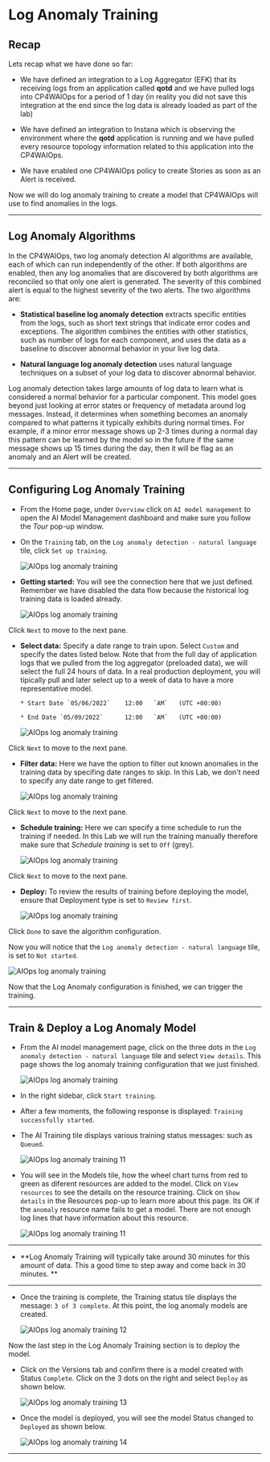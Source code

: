 # Log Anomaly Training



## Recap

Lets recap what we have done so far:

* We have defined an integration to a Log Aggregator (EFK) that its receiving logs from an application called **qotd** and we have pulled logs into CP4WAIOps for a period of 1 day (in reality you did not save this integration at the end since the log data is already loaded as part of the lab)

* We have defined an integration to Instana which is observing the environment where the **qotd** application is running and we have pulled every resource topology information related to this application into the CP4WAIOps.

* We have enabled one CP4WAIOps policy to create Stories as soon as an Alert is received.

Now we will do log anomaly training to create a model that CP4WAIOps will use to find anomalies in the logs.

---

## Log Anomaly Algorithms


In the CP4WAIOps, two log anomaly detection AI algorithms are available, each of which can run independently of the other. If both algorithms are enabled, then any log anomalies that are discovered by both algorithms are reconciled so that only one alert is generated. The severity of this combined alert is equal to the highest severity of the two alerts. The two algorithms are:

* **Statistical baseline log anomaly detection** extracts specific entities from the logs, such as short text strings that indicate error codes and exceptions. The algorithm combines the entities with other statistics, such as number of logs for each component, and uses the data as a baseline to discover abnormal behavior in your live log data.

* **Natural language log anomaly detection** uses natural language techniques on a subset of your log data to discover abnormal behavior.

Log anomaly detection takes large amounts of log data to learn what is considered a normal behavior for a particular component. This model goes beyond just looking at error states or frequency of metadata around log messages. Instead, it determines when something becomes an anomaly compared to what patterns it typically exhibits during normal times. 
For example, if a minor error message shows up 2-3 times during a normal day this pattern can be learned by the model so in the future if the same message shows up 15 times during the day, then it will be flag as an anomaly and an Alert will be created.


---

## Configuring Log Anomaly Training

* From the Home page, under `Overview` click on `AI model management` to open the AI Model Management dashboard and make sure you follow the *Tour* pop-up window.

* On the `Training` tab, on the `Log anomaly detection - natural language` tile, click `Set up training`.

   ![AIOps log anomaly training](./images/aiops-log-anomaly-training-1a.png)

* **Getting started:** You will see the connection here that we just defined. Remember we have disabled the data flow because the historical log training data is loaded already.

   ![AIOps log anomaly training](./images/aiops-log-anomaly-training-1.png)

Click `Next` to move to the next pane.


* **Select data:** Specify a date range to train upon. Select `Custom` and specify the dates listed below. Note that from the full day of application logs that we pulled from the log aggregator (preloaded data), we will select the full 24 hours of data. In a real production deployment, you will tipically pull and later select up to a week of data to have a more representative model. 

      * Start Date `05/06/2022`    12:00   `AM`   (UTC +00:00)

      * End Date `05/09/2022`      12:00   `AM`   (UTC +00:00)

   ![AIOps log anomaly training](./images/aiops-log-anomaly-training-2.png)

Click `Next` to move to the next pane.

* **Filter data:** Here we have the option to filter out known anomalies in the training data by specifing date ranges to skip. In this Lab, we don't need to specify any date range to get filtered. 

   ![AIOps log anomaly training](./images/aiops-log-anomaly-training-3.png)

Click `Next` to move to the next pane.

* **Schedule training:** Here we can specify a time schedule to run the training if needed. In this Lab we will run the training manually therefore make sure that *Schedule training* is set to `Off` (grey).

   ![AIOps log anomaly training](./images/aiops-log-anomaly-training-4.png)

Click `Next` to move to the next pane.

* **Deploy:** To review the results of training before deploying the model, ensure that Deployment type is set to `Review first`.

   ![AIOps log anomaly training](./images/aiops-log-anomaly-training-5.png)

Click `Done` to save the algorithm configuration.

Now you will notice that the `Log anomaly detection - natural language` tile, is set to `Not started`.

   ![AIOps log anomaly training](./images/aiops-log-anomaly-training-6.png)




Now that the Log Anomaly configuration is finished, we can trigger the training.


---

## Train & Deploy a Log Anomaly Model

* From the AI model management page, click on the three dots in the `Log anomaly detection - natural language` tile and select `View details`. This page shows the log anomaly training configuration that we just finished. 

    ![AIOps log anomaly training](./images/aiops-log-anomaly-training-7.png)

* In the right sidebar, click `Start training`.

* After a few moments, the following response is displayed: `Training successfully started`.

* The AI Training tile displays various training status messages: such as `Queued`.

     ![AIOps log anomaly training 11](./images/aiops-log-anomaly-training-8.png)


* You will see in the Models tile, how the wheel chart turns from red to green as diferent resources are added to the model. Click on `View resources` to see the details on the resource training. Click on `Show details` in the Resources pop-up to learn more about this page. Its OK if the `anomaly` resource name fails to get a model. There are not enough log lines that have information about this resource. 

     ![AIOps log anomaly training 11](./images/aiops-log-anomaly-training-9.png)

---

* **Log Anomaly Training will typically take around 30 minutes for this amount of data. This a good time to step away and come back in 30 minutes. **

---

* Once the training is complete, the Training status tile displays the message: `3 of 3 complete`. At this point, the log anomaly models are created.

   ![AIOps log anomaly training 12](./images/aiops-log-anomaly-training-10.png)


Now the last step in the Log Anomaly Training section is to deploy the model. 

* Click on the Versions tab and confirm there is a model created with Status `Complete`. Click on the 3 dots on the right and select `Deploy` as shown below.

   ![AIOps log anomaly training 13](./images/aiops-log-anomaly-training-11.png)

* Once the model is deployed, you will see the model Status changed to `Deployed` as shown below.

   ![AIOps log anomaly training 14](./images/aiops-log-anomaly-training-12.png)

---


